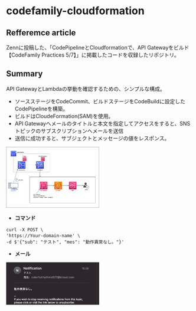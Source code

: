 # codefamily-cloudformation
## Refferemce article
Zennに投稿した、「CodePipelineとCloudformationで、API Gatewayをビルド【CodeFamily Practices 5/7】」に掲載したコードを収録したリポジトリ。
## Summary
API GatewayとLambdaの挙動を確認するための、シンプルな構成。

* ソースステージをCodeCommit、ビルドステージをCodeBuildに設定したCodePipelineを構築。
* ビルドはCloudeFormation(SAM)を使用。
* API Gatewayへメールのタイトルと本文を指定してアクセスをすると、SNSトピックのサブスクリプションへメールを送信
* 送信に成功すると、サブジェクトとメッセージの値をレスポンス。

<img src="images/api-cf.drawio.png" width="50%">

* __コマンド__

```
curl -X POST \
'https://Your-domain-name' \
-d $'{"sub": "テスト", "mes": "動作異常なし。"}'
```
* __メール__

<img src="images/apicf16.png" width="50%">

